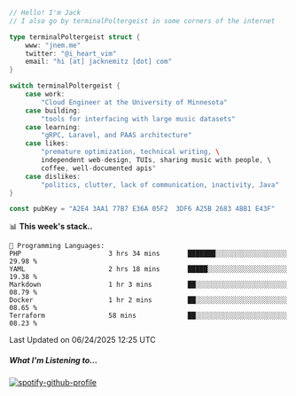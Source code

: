 ```go
// Hello! I'm Jack
// I also go by terminalPoltergeist in some corners of the internet

type terminalPoltergeist struct {
    www: "jnem.me"
    twitter: "@i_heart_vim"
    email: "hi [at] jacknemitz [dot] com"
}

switch terminalPoltergeist {
    case work:
        "Cloud Engineer at the University of Minnesota"
    case building:
        "tools for interfacing with large music datasets"
    case learning:
        "gRPC, Laravel, and PAAS architecture"
    case likes:
        "premature optimization, technical writing, \
        independent web-design, TUIs, sharing music with people, \
        coffee, well-documented apis"
    case dislikes:
        "politics, clutter, lack of communication, inactivity, Java"
}

const pubKey = "A2E4 3AA1 77B7 E36A 05F2  3DF6 A25B 2683 4BB1 E43F"
```

<!--START_SECTION:waka-->
📊 **This week's stack..** 

```text
💬 Programming Languages: 
PHP                      3 hrs 34 mins       ███████░░░░░░░░░░░░░░░░░░   29.98 % 
YAML                     2 hrs 18 mins       █████░░░░░░░░░░░░░░░░░░░░   19.38 % 
Markdown                 1 hr 3 mins         ██░░░░░░░░░░░░░░░░░░░░░░░   08.79 % 
Docker                   1 hr 2 mins         ██░░░░░░░░░░░░░░░░░░░░░░░   08.65 % 
Terraform                58 mins             ██░░░░░░░░░░░░░░░░░░░░░░░   08.23 % 
```


 Last Updated on 06/24/2025 12:25 UTC
<!--END_SECTION:waka-->

##### What I'm Listening to...

[![spotify-github-profile](https://jnem.me/listening-item?maxAge=2592000)](https://jnem.me/listening)
